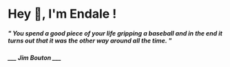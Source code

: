<h1 title="head"> Hey 👋, I'm Endale !</h1>

**<h5><i>" You spend a good piece of your life gripping a baseball and in the end it turns out that it was the other way around all the time. "</i></h5>**

*<b>___ Jim Bouton ___</b>*
